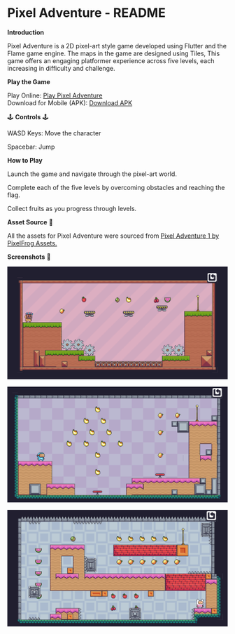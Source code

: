 # Pixel Adventure - README

**Introduction**

Pixel Adventure is a 2D pixel-art style game developed using Flutter and the Flame game engine. The maps in the game are designed using Tiles, This game offers an engaging platformer experience across five levels, each increasing in difficulty and challenge.

**Play the Game**

Play Online: [Play Pixel Adventure](https://crisis-arg.github.io/crisis-arg/)                                                              
Download for Mobile (APK): [Download APK](https://github.com/crisis-arg/pixel_adventure/releases/tag/v1.0.0)

:joystick: **Controls** :joystick:

WASD Keys: Move the character

Spacebar: Jump

**How to Play**

Launch the game and navigate through the pixel-art world.

Complete each of the five levels by overcoming obstacles and reaching the flag.

Collect fruits as you progress through levels.

**Asset Source** :love_you_gesture:

All the assets for Pixel Adventure were sourced from [Pixel Adventure 1 by PixelFrog Assets.](https://pixelfrog-assets.itch.io/pixel-adventure-1)

**Screenshots** :camera_flash:

![](ss/Screenshot%202025-02-17%20234036.png)

![](ss/Screenshot%202025-02-17%20234110.png)

![](ss/Screenshot%202025-02-17%20234206.png)






